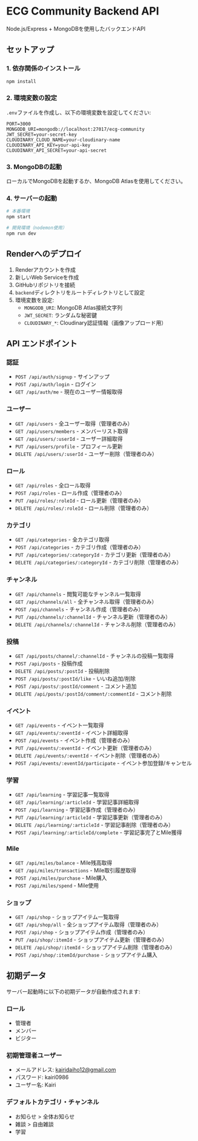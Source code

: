 # ECG Community Backend API

Node.js/Express + MongoDBを使用したバックエンドAPI

## セットアップ

### 1. 依存関係のインストール

```bash
npm install
```

### 2. 環境変数の設定

`.env`ファイルを作成し、以下の環境変数を設定してください:

```
PORT=3000
MONGODB_URI=mongodb://localhost:27017/ecg-community
JWT_SECRET=your-secret-key
CLOUDINARY_CLOUD_NAME=your-cloudinary-name
CLOUDINARY_API_KEY=your-api-key
CLOUDINARY_API_SECRET=your-api-secret
```

### 3. MongoDBの起動

ローカルでMongoDBを起動するか、MongoDB Atlasを使用してください。

### 4. サーバーの起動

```bash
# 本番環境
npm start

# 開発環境（nodemon使用）
npm run dev
```

## Renderへのデプロイ

1. Renderアカウントを作成
2. 新しいWeb Serviceを作成
3. GitHubリポジトリを接続
4. `backend`ディレクトリをルートディレクトリとして設定
5. 環境変数を設定:
   - `MONGODB_URI`: MongoDB Atlas接続文字列
   - `JWT_SECRET`: ランダムな秘密鍵
   - `CLOUDINARY_*`: Cloudinary認証情報（画像アップロード用）

## API エンドポイント

### 認証
- `POST /api/auth/signup` - サインアップ
- `POST /api/auth/login` - ログイン
- `GET /api/auth/me` - 現在のユーザー情報取得

### ユーザー
- `GET /api/users` - 全ユーザー取得（管理者のみ）
- `GET /api/users/members` - メンバーリスト取得
- `GET /api/users/:userId` - ユーザー詳細取得
- `PUT /api/users/profile` - プロフィール更新
- `DELETE /api/users/:userId` - ユーザー削除（管理者のみ）

### ロール
- `GET /api/roles` - 全ロール取得
- `POST /api/roles` - ロール作成（管理者のみ）
- `PUT /api/roles/:roleId` - ロール更新（管理者のみ）
- `DELETE /api/roles/:roleId` - ロール削除（管理者のみ）

### カテゴリ
- `GET /api/categories` - 全カテゴリ取得
- `POST /api/categories` - カテゴリ作成（管理者のみ）
- `PUT /api/categories/:categoryId` - カテゴリ更新（管理者のみ）
- `DELETE /api/categories/:categoryId` - カテゴリ削除（管理者のみ）

### チャンネル
- `GET /api/channels` - 閲覧可能なチャンネル一覧取得
- `GET /api/channels/all` - 全チャンネル取得（管理者のみ）
- `POST /api/channels` - チャンネル作成（管理者のみ）
- `PUT /api/channels/:channelId` - チャンネル更新（管理者のみ）
- `DELETE /api/channels/:channelId` - チャンネル削除（管理者のみ）

### 投稿
- `GET /api/posts/channel/:channelId` - チャンネルの投稿一覧取得
- `POST /api/posts` - 投稿作成
- `DELETE /api/posts/:postId` - 投稿削除
- `POST /api/posts/:postId/like` - いいね追加/削除
- `POST /api/posts/:postId/comment` - コメント追加
- `DELETE /api/posts/:postId/comment/:commentId` - コメント削除

### イベント
- `GET /api/events` - イベント一覧取得
- `GET /api/events/:eventId` - イベント詳細取得
- `POST /api/events` - イベント作成（管理者のみ）
- `PUT /api/events/:eventId` - イベント更新（管理者のみ）
- `DELETE /api/events/:eventId` - イベント削除（管理者のみ）
- `POST /api/events/:eventId/participate` - イベント参加登録/キャンセル

### 学習
- `GET /api/learning` - 学習記事一覧取得
- `GET /api/learning/:articleId` - 学習記事詳細取得
- `POST /api/learning` - 学習記事作成（管理者のみ）
- `PUT /api/learning/:articleId` - 学習記事更新（管理者のみ）
- `DELETE /api/learning/:articleId` - 学習記事削除（管理者のみ）
- `POST /api/learning/:articleId/complete` - 学習記事完了とMile獲得

### Mile
- `GET /api/miles/balance` - Mile残高取得
- `GET /api/miles/transactions` - Mile取引履歴取得
- `POST /api/miles/purchase` - Mile購入
- `POST /api/miles/spend` - Mile使用

### ショップ
- `GET /api/shop` - ショップアイテム一覧取得
- `GET /api/shop/all` - 全ショップアイテム取得（管理者のみ）
- `POST /api/shop` - ショップアイテム作成（管理者のみ）
- `PUT /api/shop/:itemId` - ショップアイテム更新（管理者のみ）
- `DELETE /api/shop/:itemId` - ショップアイテム削除（管理者のみ）
- `POST /api/shop/:itemId/purchase` - ショップアイテム購入

## 初期データ

サーバー起動時に以下の初期データが自動作成されます:

### ロール
- 管理者
- メンバー
- ビジター

### 初期管理者ユーザー
- メールアドレス: kairidaiho12@gmail.com
- パスワード: kairi0986
- ユーザー名: Kairi

### デフォルトカテゴリ・チャンネル
- お知らせ > 全体お知らせ
- 雑談 > 自由雑談
- 学習

